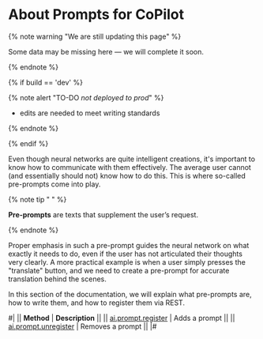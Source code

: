 # About Prompts for CoPilot

{% note warning "We are still updating this page" %}

Some data may be missing here — we will complete it soon.

{% endnote %}

{% if build == 'dev' %}

{% note alert "TO-DO _not deployed to prod_" %}

- edits are needed to meet writing standards

{% endnote %}

{% endif %}

Even though neural networks are quite intelligent creations, it's important to know how to communicate with them effectively. The average user cannot (and essentially should not) know how to do this. This is where so-called pre-prompts come into play.

{% note tip " " %}

**Pre-prompts** are texts that supplement the user’s request.

{% endnote %}

Proper emphasis in such a pre-prompt guides the neural network on what exactly it needs to do, even if the user has not articulated their thoughts very clearly. A more practical example is when a user simply presses the "translate" button, and we need to create a pre-prompt for accurate translation behind the scenes.

In this section of the documentation, we will explain what pre-prompts are, how to write them, and how to register them via REST.

#|
|| **Method** | **Description** ||
|| [ai.prompt.register](./ai-prompt-register.md) | Adds a prompt ||
|| [ai.prompt.unregister](./ai-prompt-unregister.md) | Removes a prompt || 
|#